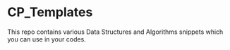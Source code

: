# CP_Templates
This repo contains various Data Structures and Algorithms snippets which you can use in your codes.

